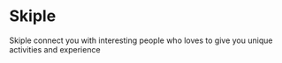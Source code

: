 # Skiple
Skiple connect you with interesting people who loves to give you unique activities and experience
